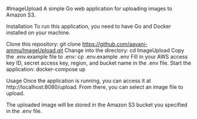 #ImageUpload
A simple Go web application for uploading images to Amazon S3.

Installation
To run this application, you need to have Go and Docker installed on your machine.

Clone this repository: git clone https://github.com/aavani-ammu/ImageUpload.git
Change into the directory: cd ImageUpload
Copy the .env.example file to .env: cp .env.example .env
Fill in your AWS access key ID, secret access key, region, and bucket name in the .env file.
Start the application: docker-compose up


Usage
Once the application is running, you can access it at http://localhost:8080/upload. From there, you can select an image file to upload.

The uploaded image will be stored in the Amazon S3 bucket you specified in the .env file.
